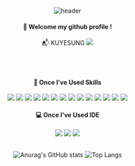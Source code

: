 <div align="center">
   
![header](https://capsule-render.vercel.app/api?type=cylinder&color=D0D5FF&height=150&section=header&text=Hello&fontColor=ffffff&fontSize=70&animation=fadeIn&fontAlignY=55)

####  :wave: Welcome my github profile !

:mailbox_with_mail: KUYESUNG 
<a href="mailto:jh8ckr@gmail.com">
   <img src="https://img.shields.io/badge/Gmail-d14836?style=flat-square&logo=Gmail&logoColor=white&link=jh8ckr@gmail.com"/>
</a>

<br/>
<br/>

 ####  🚀 Once I've Used Skills  

<img src="https://img.shields.io/badge/Java-ED8B00?style=for-the-badge&logo=openjdk&logoColor=white">
<img src="https://img.shields.io/badge/HTML-239120?style=for-the-badge&logo=html5&logoColor=white">
<img src="https://img.shields.io/badge/CSS-239120?&style=for-the-badge&logo=css3&logoColor=white">
<img src="https://img.shields.io/badge/JavaScript-F7DF1E?style=for-the-badge&logo=JavaScript&logoColor=white">
<img src="https://img.shields.io/badge/Dart-0175C2?style=for-the-badge&logo=dart&logoColor=white">
<img src="https://img.shields.io/badge/React-20232A?style=for-the-badge&logo=react&logoColor=61DAFB">
<img src="https://img.shields.io/badge/Spring-6DB33F?style=for-the-badge&logo=spring&logoColor=white">
<img src="https://img.shields.io/badge/Flutter-02569B?style=for-the-badge&logo=flutter&logoColor=white">
<img src="https://img.shields.io/badge/MySQL-005C84?style=for-the-badge&logo=mysql&logoColor=white">
<img src="https://img.shields.io/badge/python-3670A0?style=for-the-badge&logo=python&logoColor=white">
<img src="https://img.shields.io/badge/Selenium-43B02A?style=for-the-badge&logo=Selenium&logoColor=white">
<img src="https://img.shields.io/badge/Elasticsearch-005571?style=for-the-badge&logo=Elasticsearch&logoColor=white">
<img src="https://img.shields.io/badge/FastAPI-005571?style=for-the-badge&logo=fastapi&logoColor=white">
<img src="https://img.shields.io/badge/docker-%230db7ed.svg?style=for-the-badge&logo=docker&logoColor=white">



####  💻 Once I've Used IDE  
<img src="https://img.shields.io/badge/IntelliJ_IDEA-000000.svg?style=for-the-badge&logo=intellij-idea&logoColor=white">
<img src="https://img.shields.io/badge/Visual_Studio_Code-0078D4?style=for-the-badge&logo=visual%20studio%20code&logoColor=white">
<img src="https://img.shields.io/badge/Android_Studio-3DDC84?style=for-the-badge&logo=android-studio&logoColor=white">

<br/>
<br/>

![Anurag's GitHub stats](https://github-readme-stats.vercel.app/api?username=KUYESUNG&show_icons=true&theme=buefy)
![Top Langs](https://github-readme-stats.vercel.app/api/top-langs/?username=KUYESUNG&layout=compact&theme=buefy)

<br/>
<br/>

</div>
